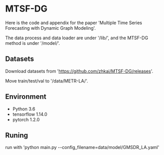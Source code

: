 # MTSF-DG
Here is the code and appendix for the paper 'Multiple Time Series Forecasting with Dynamic Graph Modeling'.

The data process and data loader are under '/lib/', and the MTSF-DG method is under '/model/'.

## Datasets
Download datasets from 'https://github.com/zhkai/MTSF-DG/releases'.

Move train/test/val to '/data/METR-LA/'.

## Environment 
-  Python                    3.6
-  tensorflow                1.14.0
-  pytorch                   1.2.0

## Runing
run with 'python main.py --config_filename=data/model/GMSDR_LA.yaml'



